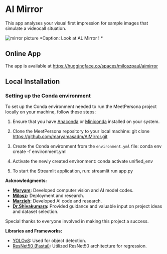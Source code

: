 # AI Mirror
This app analyses your visual first impression for sample images that simulate a videocall situation. 

![mirror picture](https://github.com/maryamasadm/AIMirror/mirror.jpg)
*Caption: Look at AL Mirror ! *

## Online App 

The app is available at https://huggingface.co/spaces/miloszpaul/aimirror

## Local Installation

### Setting up the Conda environment

To set up the Conda environment needed to run the MeetPersona project locally on your machine, follow these steps:

1. Ensure that you have [Anaconda](https://www.anaconda.com/products/distribution) or [Miniconda](https://docs.conda.io/en/latest/miniconda.html) installed on your system.

2. Clone the MeetPersona repository to your local machine: git clone https://github.com/maryamasadm/AiMirror.git

3. Create the Conda environment from the `environment.yml` file: conda env create -f environment.yml

3. Activate the newly created environment: conda activate unified_env

4. To start the Streamlit application, run: streamlit run app.py

**Acknowledgments:**

- **[Maryam](www.linkedin.com/in/maryamasadzadeh):** Developed computer vision and AI model codes.
- **[Milosz](https://github.com/miloszpaul):** Deployment and research.
- **[Marzieh](https://www.linkedin.com/in/marzieh-goljahi-150b39265/):** Developed AI code and research.
- **[Dr.Shivakumara](https://www.linkedin.com/in/palaiahnakote-shivakumara-8b23a215/):** Provided guidance and valuable input on project ideas and dataset selection.

Special thanks to everyone involved in making this project a success.

**Libraries and Frameworks:**

- [YOLOv8](https://docs.ultralytics.com/): Used for object detection.
- [ResNet50 (Fastai)](https://github.com/fastai/fastai): Utilized ResNet50 architecture for regression.

